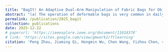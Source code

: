 ```yaml
---
title: "BagIt! An Adaptive Dual-Arm Manipulation of Fabric Bags for Object Bagging"
abstract: "(a) The operation of deformable bags is very common in daily life, such as when the cashier bags products. (b) However, this presents significant challenges for robots, mainly resulting from the complex and unpredictable nature of deformable bags. (c) This paper proposes an efficient and robust dual-arm system for the task of object bagging by handling the fabric bag. <br/><img src='/images/publications/2025_bagit.jpg'>"
permalink: /publication/2025_bagit
collection: publications
date: 2025-12-22
# paperurl: 'https://ieeexplore.ieee.org/document/11018378'
# link: 'https://sites.google.com/view/gmwork2/ftlearning'
citation: 'Peng Zhou, Jiaming Qi, Hongmin Wu, Chen Wang, Yizhou Chen, <u>Zeqing Zhang</u><sup>#</sup>(2025). <br><i>IEEE Robotics and Automation Letters</i>.'
---
```


